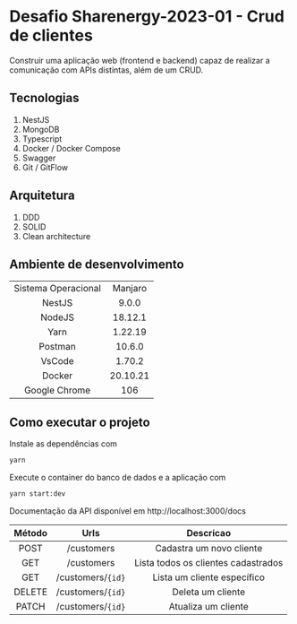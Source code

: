 # Desafio Sharenergy-2023-01 - Crud de clientes

Construir uma aplicação web (frontend e backend) capaz de realizar a comunicação com APIs distintas, além de um CRUD.

## Tecnologias

1. NestJS
2. MongoDB
3. Typescript
4. Docker / Docker Compose
5. Swagger
6. Git / GitFlow

## Arquitetura

1. DDD
2. SOLID
3. Clean architecture

## Ambiente de desenvolvimento

|                     |          |
| :-----------------: | :------: |
| Sistema Operacional | Manjaro  |
|       NestJS        |  9.0.0   |
|       NodeJS        | 18.12.1  |
|        Yarn         | 1.22.19  |
|       Postman       |  10.6.0  |
|       VsCode        |  1.70.2  |
|       Docker        | 20.10.21 |
|    Google Chrome    |   106    |

## Como executar o projeto

Instale as dependências com

```bash
yarn
```

Execute o container do banco de dados e a aplicação com

```bash
yarn start:dev
```

Documentação da API disponível em http://localhost:3000/docs

| Método |       Urls        |              Descricao              |
| :----: | :---------------: | :---------------------------------: |
|  POST  |    /customers     |      Cadastra um novo cliente       |
|  GET   |    /customers     | Lista todos os clientes cadastrados |
|  GET   | /customers/`{id}` |     Lista um cliente específico     |
| DELETE | /customers/`{id}` |          Deleta um cliente          |
| PATCH  | /customers/`{id}` |         Atualiza um cliente         |
